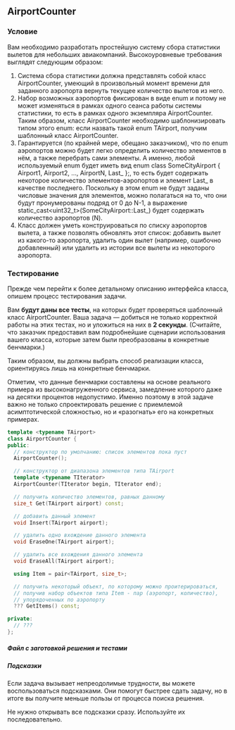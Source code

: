 ## AirportCounter ##

### Условие ###

Вам необходимо разработать простейшую систему сбора статистики вылетов для небольших авиакомпаний. Высокоуровневые требования выглядят следующим образом:

1. Система сбора статистики должна представлять собой класс AirportCounter, умеющий в произвольный момент времени для заданного аэропорта вернуть текущее количество вылетов из него.
2. Набор возможных аэропортов фиксирован в виде enum и потому не может изменяться в рамках одного сеанса работы системы статистики, то есть в рамках одного экземпляра AirportCounter. Таким образом, класс AirportCounter необходимо шаблонизировать типом этого enum: если назвать такой enum TAirport, получим шаблонный класс AirportCounter<TAirport>.
3. Гарантируется (по крайней мере, обещано заказчиком), что по enum аэропортов можно будет легко определить количество элементов в нём, а также перебрать сами элементы. А именно, любой используемый enum будет иметь вид enum class SomeCityAirport { Airport1, Airport2, ..., AirportN, Last_ };, то есть будет содержать некоторое количество элементов-аэропортов и элемент Last_ в качестве последнего. Поскольку в этом enum не будут заданы числовые значения для элементов, можно полагаться на то, что они будут пронумерованы подряд от 0 до N-1, а выражение static_cast<uint32_t>(SomeCityAirport::Last_) будет содержать количество аэропортов (N).
4. Класс должен уметь конструироваться по списку аэропортов вылета, а также позволять обновлять этот список: добавить вылет из какого-то аэропорта, удалить один вылет (например, ошибочно добавленный) или удалить из истории все вылеты из некоторого аэропорта.

### Тестирование ###

Прежде чем перейти к более детальному описанию интерфейса класса, опишем процесс тестирования задачи.

Вам **будут даны все тесты**, на которых будет проверяться шаблонный класс AirportCounter. Ваша задача — добиться не только корректной работы на этих тестах, но и уложиться на них в **2 секунды**. (Считайте, что заказчик предоставил вам подробнейшие сценарии использования вашего класса, которые затем были преобразованы в конкретные бенчмарки.)

Таким образом, вы должны выбрать способ реализации класса, ориентируясь лишь на конкретные бенчмарки.

Отметим, что данные бенчмарки составлены на основе реального примера из высоконагруженного сервиса, замедление которого даже на десятки процентов недопустимо. Именно поэтому в этой задаче важно не только спроектировать решение с приемлемой асимптотической сложностью, но и «разогнать» его на конкретных примерах.

```cpp
template <typename TAirport>
class AirportCounter {
public:
  // конструктор по умолчанию: список элементов пока пуст
  AirportCounter();

  // конструктор от диапазона элементов типа TAirport
  template <typename TIterator>
  AirportCounter(TIterator begin, TIterator end);

  // получить количество элементов, равных данному
  size_t Get(TAirport airport) const;

  // добавить данный элемент
  void Insert(TAirport airport);

  // удалить одно вхождение данного элемента
  void EraseOne(TAirport airport);

  // удалить все вхождения данного элемента
  void EraseAll(TAirport airport);

  using Item = pair<TAirport, size_t>;

  // получить некоторый объект, по которому можно проитерироваться,
  // получив набор объектов типа Item - пар (аэропорт, количество),
  // упорядоченных по аэропорту
  ??? GetItems() const;

private:
  // ???
};
```

##### Файл с заготовкой решения и тестами #####


##### Подсказки #####

Если задача вызывает непреодолимые трудности, вы можете воспользоваться подсказками. Они помогут быстрее сдать задачу, но в итоге вы получите меньше пользы от процесса поиска решения.

Не нужно открывать все подсказки сразу. Используйте их последовательно.


